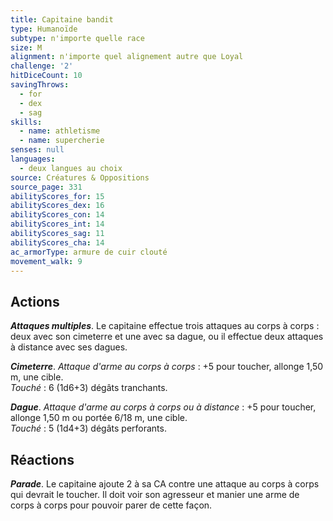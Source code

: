 ```yaml
---
title: Capitaine bandit
type: Humanoïde
subtype: n'importe quelle race
size: M
alignment: n'importe quel alignement autre que Loyal
challenge: '2'
hitDiceCount: 10
savingThrows:
  - for
  - dex
  - sag
skills:
  - name: athletisme
  - name: supercherie
senses: null
languages:
  - deux langues au choix
source: Créatures & Oppositions
source_page: 331
abilityScores_for: 15
abilityScores_dex: 16
abilityScores_con: 14
abilityScores_int: 14
abilityScores_sag: 11
abilityScores_cha: 14
ac_armorType: armure de cuir clouté
movement_walk: 9
---
```

## Actions
_**Attaques multiples**_. Le capitaine effectue trois attaques au corps à corps : deux avec son cimeterre et une avec sa dague, ou il effectue deux attaques à distance avec ses dagues.

_**Cimeterre**_. _Attaque d'arme au corps à corps_ : +5 pour toucher, allonge 1,50 m, une cible.  
_Touché_ : 6 (1d6+3) dégâts tranchants.

_**Dague**_. _Attaque d'arme au corps à corps ou à distance_ : +5 pour toucher, allonge 1,50 m ou portée 6/18 m, une cible.  
_Touché_ : 5 (1d4+3) dégâts perforants.

## Réactions
_**Parade**_. Le capitaine ajoute 2 à sa CA contre une attaque au corps à corps qui devrait le toucher. Il doit voir son agresseur et manier une arme de corps à corps pour pouvoir parer de cette façon.
